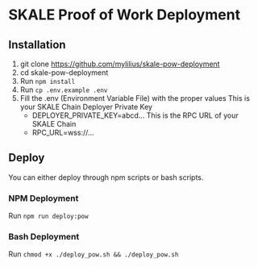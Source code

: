 # SKALE Proof of Work Deployment

## Installation
1. git clone https://github.com/mylilius/skale-pow-deployment
2. cd skale-pow-deployment
3. Run ```npm install```
4. Run ```cp .env.example .env```
5. Fill the .env (Environment Variable File) with the proper values
    This is your SKALE Chain Deployer Private Key
    - DEPLOYER_PRIVATE_KEY=abcd... 
    This is the RPC URL of your SKALE Chain
    - RPC_URL=wss://...

## Deploy
You can either deploy through npm scripts or bash scripts. 

### NPM Deployment
Run ```npm run deploy:pow```

### Bash Deployment
Run ```chmod +x ./deploy_pow.sh && ./deploy_pow.sh```